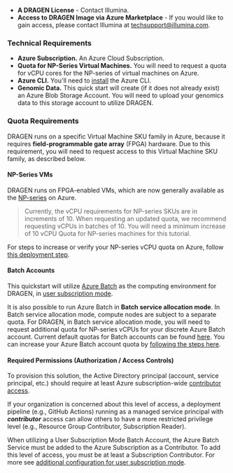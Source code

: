 * **A DRAGEN License** - Contact Illumina.
* **Access to DRAGEN Image via Azure Marketplace** - If you would like to gain access, please contact Illumina at techsupport@illumina.com.

### Technical Requirements

* **Azure Subscription.** An Azure Cloud Subscription.
* **Quota for NP-Series Virtual Machines.** You will need to request a quota
  for vCPU cores for the NP-series of virtual machines on Azure.
* **Azure CLI.** You'll need to [install](https://docs.microsoft.com/en-us/cli/azure/install-azure-cli) the Azure CLI.
* **Genomic Data.** This quick start will create (if it does not already exist) an
  Azure Blob Storage Account. You will need to upload your genomics data to this
  storage account to utilize DRAGEN.

### Quota Requirements

DRAGEN runs on a specific Virtual Machine SKU family in Azure, because it requires
**field-programmable gate array** (FPGA) hardware.  Due to this requirement, you
will need to request access to this Virtual Machine SKU family, as described below.

#### NP-Series VMs

DRAGEN runs on FPGA-enabled VMs, which are now generally available as the [NP-series](https://docs.microsoft.com/en-us/azure/virtual-machines/np-series) on Azure.

> Currently, the vCPU requirements for NP-series SKUs are in increments of 10. When requesting an updated quota, we recommend requesting vCPUs in batches of 10. You will need a minimum increase of 10 vCPU Quota for NP-series machines for this tutorial.

For steps to increase or verify your NP-series vCPU quota on Azure, follow [this deployment step](#login-to-your-azure-portal-account).

#### Batch Accounts

This quickstart will utilize [Azure Batch](https://azure.microsoft.com/en-us/services/batch/) as the computing environment for DRAGEN, in [user subscription mode](https://docs.microsoft.com/en-us/azure/batch/scripts/batch-cli-sample-create-user-subscription-account).

It is also possible to run Azure Batch in **Batch service allocation mode**. In Batch service allocation mode, compute nodes are subject to a separate quota. For DRAGEN, in Batch service allocation mode, you will need to request additional quota for NP-series vCPUs for your discrete Azure Batch account. Current default quotas for Batch accounts can be found [here](https://docs.microsoft.com/en-us/azure/batch/batch-quota-limit#resource-quotas). You can increase your Azure Batch account quota by [following the steps here](https://docs.microsoft.com/en-us/azure/batch/batch-quota-limit#increase-a-quota).

#### Required Permissions (Authorization / Access Controls)

To provision this solution, the Active Directory principal (account, service principal, etc.) should require at least Azure subscription-wide [contributor access](https://docs.microsoft.com/en-us/azure/role-based-access-control/built-in-roles#contributor).

If your organization is concerned about this level of access, a deployment pipeline (e.g., GitHub Actions) running as a managed service principal with ***contributor*** access can allow others to have a more restricted privilege level (e.g., Resource Group Contributor, Subscription Reader).

When utilizing a User Subscription Mode Batch Account, the Azure Batch Service must be added to the Azure Subscription as a Contributor. To add this level of access, you must be at least a Subscription Contributor. For more see [additional configuration for user subscription mode](https://docs.microsoft.com/en-us/azure/batch/batch-account-create-portal#additional-configuration-for-user-subscription-mode).
